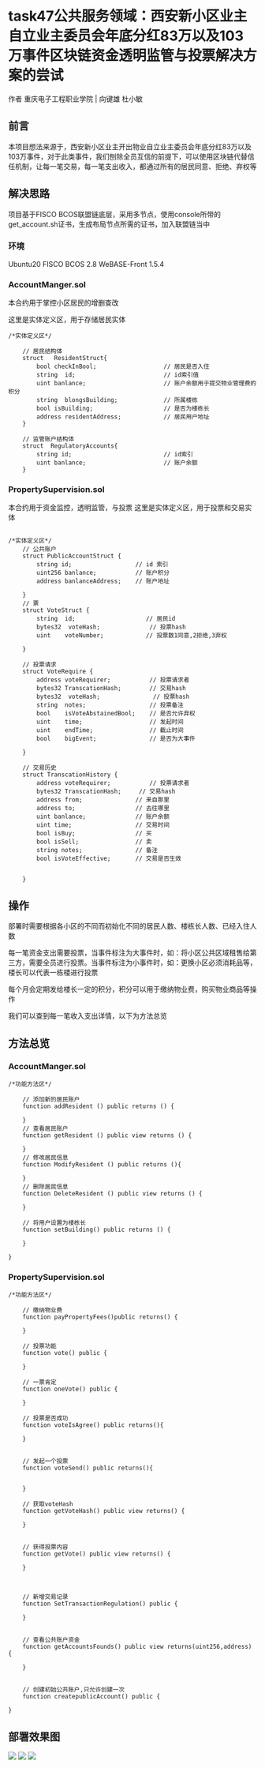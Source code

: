 # task47公共服务领域：西安新小区业主自立业主委员会年底分红83万以及103万事件区块链资金透明监管与投票解决方案的尝试

作者 重庆电子工程职业学院 | 向键雄 杜小敏

## 前言

本项目想法来源于，西安新小区业主开出物业自立业主委员会年底分红83万以及103万事件，对于此类事件，我们刨除全员互信的前提下，可以使用区块链代替信任机制，让每一笔交易，每一笔支出收入，都通过所有的居民同意、拒绝、弃权等

## 解决思路

项目基于FISCO BCOS联盟链底层，采用多节点，使用console所带的get_account.sh证书，生成布局节点所需的证书，加入联盟链当中

### 环境

Ubuntu20
FISCO BCOS 2.8
WeBASE-Front 1.5.4

### AccountManger.sol

本合约用于掌控小区居民的增删查改

这里是实体定义区，用于存储居民实体
```
/*实体定义区*/

    // 居民结构体
    struct   ResidentStruct{
        bool checkInBool;                   // 居民是否入住
        string  id;                         // id索引值
        uint banlance;                      // 账户余额用于提交物业管理费的积分
        string  blongsBuilding;             // 所属楼栋 
        bool isBuilding;                    // 是否为楼栋长
        address residentAddress;            // 居民用户地址
    }

    // 监管账户结构体
    struct  RegulatoryAccounts{
        string id;                          // id索引
        uint banlance;                      // 账户余额
    }

```

### PropertySupervision.sol

本合约用于资金监控，透明监管，与投票
这里是实体定义区，用于投票和交易实体

```

/*实体定义区*/
    // 公共账户
    struct PublicAccountStruct {
        string id;                  // id 索引
        uint256 banlance;           // 账户积分
        address banlanceAddress;    // 账户地址

    }
    // 票
    struct VoteStruct {
        string  id;                    // 居民id
        bytes32  voteHash;              // 投票hash
        uint    voteNumber;            // 投票数1同意,2拒绝,3弃权
        
    }

    // 投票请求
    struct VoteRequire {
        address voteRequirer;           // 投票请求者
        bytes32 TranscationHash;        // 交易hash  
        bytes32  voteHash;               // 投票hash
        string  notes;                  // 投票备注
        bool    isVoteAbstainedBool;    // 是否允许弃权
        uint    time;                   // 发起时间
        uint    endTime;                // 截止时间
        bool    bigEvent;               // 是否为大事件

    }

    // 交易历史
    struct TranscationHistory {
        address voteRequirer;           // 投票请求者        
        bytes32 TranscationHash;     // 交易hash
        address from;               // 来自那里
        address to;                 // 去往哪里
        uint banlance;              // 账户余额
        uint time;                  // 交易时间
        bool isBuy;                 // 买
        bool isSell;                // 卖
        string notes;               // 备注
        bool isVoteEffective;       // 交易是否生效
        

    }

```


## 操作

部署时需要根据各小区的不同而初始化不同的居民人数、楼栋长人数、已经入住人数

每一笔资金支出需要投票，当事件标注为大事件时，如：将小区公共区域租售给第三方，需要全员进行投票。当事件标注为小事件时，如：更换小区必须消耗品等，楼长可以代表一栋楼进行投票

每个月会定期发给楼长一定的积分，积分可以用于缴纳物业费，购买物业商品等操作

我们可以查到每一笔收入支出详情，以下为方法总览

## 方法总览

### AccountManger.sol

```
/*功能方法区*/

    // 添加新的居民账户
    function addResident () public returns () {
 
    }
    // 查看居民账户
    function getResident () public view returns () {

    }
    // 修改居民信息
    function ModifyResident () public returns (){

    }
    // 删除居民信息
    function DeleteResident () public view returns () {

    }

    // 将用户设置为楼栋长
    function setBuilding() public returns () {

    }

}
```

### PropertySupervision.sol

```
/*功能方法区*/

    // 缴纳物业费
    function payPropertyFees()public returns() {

    }

    // 投票功能
    function vote() public {

    }

    // 一票肯定
    function oneVote() public {

    }

    // 投票是否成功
    function voteIsAgree() public returns(){
   
    }

    
    // 发起一个投票
    function voteSend() public returns(){


    }

    // 获取voteHash
    function getVoteHash() public view returns() {

    } 


    // 获得投票内容
    function getVote() public view returns() {

    }



    // 新增交易记录
    function SetTransactionRegulation() public {
   
    }


    // 查看公共账户资金
    function getAccountsFounds() public view returns(uint256,address) {

    }


    // 创建初始公共账户,只允许创建一次
    function createpublicAccount() public {

}

```


## 部署效果图

![](img/部署成功截图.png)
![](img/创建用户截图.png)
![](img/缴纳物业费成功.png)